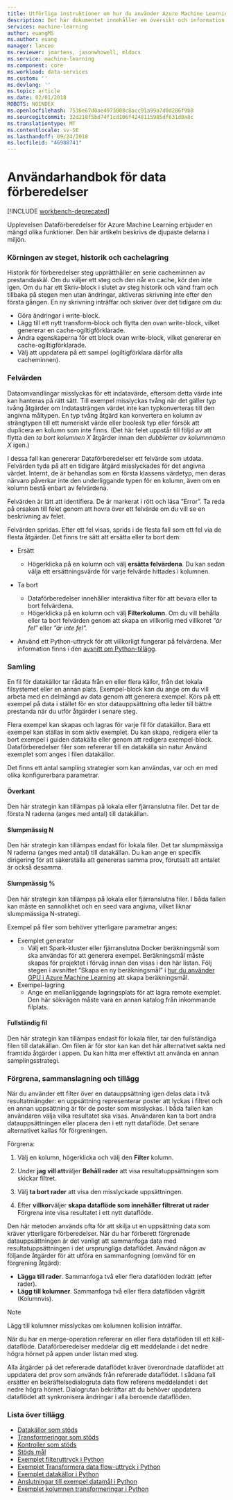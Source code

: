 ```yaml
---
title: Utförliga instruktioner om hur du använder Azure Machine Learning-Dataförberedelser | Microsoft Docs
description: Det här dokumentet innehåller en översikt och information om hur du löser problem med Azure Machine Learning Dataförberedelser
services: machine-learning
author: euangMS
ms.author: euang
manager: lanceo
ms.reviewer: jmartens, jasonwhowell, mldocs
ms.service: machine-learning
ms.component: core
ms.workload: data-services
ms.custom: ''
ms.devlang: ''
ms.topic: article
ms.date: 02/01/2018
ROBOTS: NOINDEX
ms.openlocfilehash: 7536e67d0ae4973008c8acc91a99a7d0d286f9b8
ms.sourcegitcommit: 32d218f5bd74f1cd106f4248115985df631d0a8c
ms.translationtype: MT
ms.contentlocale: sv-SE
ms.lasthandoff: 09/24/2018
ms.locfileid: "46988741"
---
```

# <a name="data-preparations-user-guide"></a>Användarhandbok för data förberedelser 

[!INCLUDE [workbench-deprecated](../../../includes/aml-deprecating-preview-2017.md)] 


Upplevelsen Dataförberedelser för Azure Machine Learning erbjuder en mängd olika funktioner. Den här artikeln beskrivs de djupaste delarna i miljön.

### <a name="step-execution-history-and-caching"></a>Körningen av steget, historik och cachelagring 
Historik för förberedelser steg upprätthåller en serie cacheminnen av prestandaskäl. Om du väljer ett steg och den når en cache, kör den inte igen. Om du har ett Skriv-block i slutet av steg historik och vänd fram och tillbaka på stegen men utan ändringar, aktiveras skrivning inte efter den första gången. En ny skrivning inträffar och skriver över det tidigare om du:

- Göra ändringar i write-block.
- Lägg till ett nytt transform-block och flytta den ovan write-block, vilket genererar en cache-ogiltigförklarade.
- Ändra egenskaperna för ett block ovan write-block, vilket genererar en cache-ogiltigförklarade.
- Välj att uppdatera på ett sampel (ogiltigförklara därför alla cacheminnen).

### <a name="error-values"></a>Felvärden

Dataomvandlingar misslyckas för ett indatavärde, eftersom detta värde inte kan hanteras på rätt sätt. Till exempel misslyckas tvång när det gäller typ tvång åtgärder om Indatasträngen värdet inte kan typkonverteras till den angivna måltypen. En typ tvång åtgärd kan konvertera en kolumn av strängtypen till ett numeriskt värde eller boolesk typ eller försök att duplicera en kolumn som inte finns. (Det här felet uppstår till följd av att flytta den *ta bort kolumnen X* åtgärder innan den *dubbletter av kolumnnamn X* igen.)

I dessa fall kan genererar Dataförberedelser ett felvärde som utdata. Felvärden tyda på att en tidigare åtgärd misslyckades för det angivna värdet. Internt, de är behandlas som en första klassens värdetyp, men deras närvaro påverkar inte den underliggande typen för en kolumn, även om en kolumn bestå enbart av felvärdena.

Felvärden är lätt att identifiera. De är markerat i rött och läsa ”Error”. Ta reda på orsaken till felet genom att hovra över ett felvärde om du vill se en beskrivning av felet.

Felvärden spridas. Efter ett fel visas, sprids i de flesta fall som ett fel via de flesta åtgärder. Det finns tre sätt att ersätta eller ta bort dem:

* Ersätt
    -  Högerklicka på en kolumn och välj **ersätta felvärdena**. Du kan sedan välja ett ersättningsvärde för varje felvärde hittades i kolumnen.

* Ta bort
    - Dataförberedelser innehåller interaktiva filter för att bevara eller ta bort felvärdena.
    - Högerklicka på en kolumn och välj **Filterkolumn**. Om du vill behålla eller ta bort felvärden genom att skapa en villkorlig med villkoret *”är fel”* eller *”är inte fel”.*

* Använd ett Python-uttryck för att villkorligt fungerar på felvärdena. Mer information finns i den [avsnitt om Python-tillägg](data-prep-python-extensibility-overview.md).

### <a name="sampling"></a>Samling
En fil för datakällor tar rådata från en eller flera källor, från det lokala filsystemet eller en annan plats. Exempel-block kan du ange om du vill arbeta med en delmängd av data genom att generera exempel. Körs på ett exempel på data i stället för en stor datauppsättning ofta leder till bättre prestanda när du utför åtgärder i senare steg.

Flera exempel kan skapas och lagras för varje fil för datakällor. Bara ett exempel kan ställas in som aktiv exemplet. Du kan skapa, redigera eller ta bort exempel i guiden datakälla eller genom att redigera exempel-block. Dataförberedelser filer som refererar till en datakälla sin natur Använd exemplet som anges i filen datakällor.

Det finns ett antal sampling strategier som kan användas, var och en med olika konfigurerbara parametrar.

#### <a name="top"></a>Överkant
Den här strategin kan tillämpas på lokala eller fjärranslutna filer. Det tar de första N raderna (anges med antal) till datakällan.

#### <a name="random-n"></a>Slumpmässig N 
Den här strategin kan tillämpas endast för lokala filer. Det tar slumpmässiga N raderna (anges med antal) till datakällan. Du kan ange en specifik dirigering för att säkerställa att genereras samma prov, förutsatt att antalet är också desamma.

#### <a name="random-"></a>Slumpmässig % 
Den här strategin kan tillämpas på lokala eller fjärranslutna filer. I båda fallen kan måste en sannolikhet och en seed vara angivna, vilket liknar slumpmässiga N-strategi.

Exempel på filer som behöver ytterligare parametrar anges:

- Exemplet generator 
  - Välj ett Spark-kluster eller fjärranslutna Docker beräkningsmål som ska användas för att generera exempel. Beräkningsmål måste skapas för projektet i förväg innan den visas i den här listan. Följ stegen i avsnittet ”Skapa en ny beräkningsmål” i [hur du använder GPU i Azure Machine Learning](how-to-use-gpu.md) att skapa beräkningsmål.
- Exempel-lagring 
  - Ange en mellanliggande lagringsplats för att lagra remote exemplet. Den här sökvägen måste vara en annan katalog från inkommande filplats.

#### <a name="full-file"></a>Fullständig fil 
Den här strategin kan tillämpas endast för lokala filer, tar den fullständiga filen till datakällan. Om filen är för stor kan kan det här alternativet sakta ned framtida åtgärder i appen. Du kan hitta mer effektivt att använda en annan samplingsstrategi.


### <a name="fork-merge-and-append"></a>Förgrena, sammanslagning och tillägg

När du använder ett filter över en datauppsättning igen delas data i två resultatmängder: en uppsättning representerar poster att lyckas i filtret och en annan uppsättning är för de poster som misslyckas. I båda fallen kan användaren välja vilka resultatet ska visas. Användaren kan ta bort andra datauppsättningen eller placera den i ett nytt dataflöde. Det senare alternativet kallas för förgreningen.

Förgrena: 
1. Välj en kolumn, högerklicka och välj den **Filter** kolumn.

2. Under **jag vill att**väljer **Behåll rader** att visa resultatuppsättningen som skickar filtret.

3. Välj **ta bort rader** att visa den misslyckade uppsättningen.

4. Efter **villkor**väljer **skapa dataflöde som innehåller filtrerat ut rader** Förgrena inte visa resultatet i ett nytt dataflöde.


Den här metoden används ofta för att skilja ut en uppsättning data som kräver ytterligare förberedelser. När du har förberett förgrenade datauppsättningen är det vanligt att sammanfoga data med resultatuppsättningen i det ursprungliga dataflödet. Använd någon av följande åtgärder för att utföra en sammanfogning (omvänd för en förgrening åtgärd):

- **Lägga till rader**. Sammanfoga två eller flera dataflöden lodrätt (efter rader). 
- **Lägg till kolumner**. Sammanfoga två eller flera dataflöden vågrätt (Kolumnvis).


>[!NOTE]
>Lägg till kolumner misslyckas om kolumnen kollision inträffar.


När du har en merge-operation refererar en eller flera dataflöden till ett käll-dataflöde. Dataförberedelser meddelar dig ett meddelande i det nedre högra hörnet på appen under listan med steg.


Alla åtgärder på det refererade dataflödet kräver överordnade dataflödet att uppdatera det prov som används från refererade dataflödet. I sådana fall ersätter en bekräftelsedialogruta data flow referens meddelandet i det nedre högra hörnet. Dialogrutan bekräftar att du behöver uppdatera dataflödet att synkronisera ändringar i alla beroende dataflöden.

### <a name="list-of-appendices"></a>Lista över tillägg 
* [Datakällor som stöds](data-prep-appendix2-supported-data-sources.md)  
* [Transformeringar som stöds](data-prep-appendix3-supported-transforms.md)  
* [Kontroller som stöds](data-prep-appendix4-supported-inspectors.md)  
* [Stöds mål](data-prep-appendix5-supported-destinations.md)  
* [Exemplet filteruttryck i Python](data-prep-appendix6-sample-filter-expressions-python.md)  
* [Exemplet Transformera data flow-uttryck i Python](data-prep-appendix7-sample-transform-data-flow-python.md)  
* [Exemplet datakällor i Python](data-prep-appendix8-sample-source-connections-python.md)  
* [Anslutningar till exempel datamål i Python](data-prep-appendix9-sample-destination-connections-python.md)  
* [Exemplet kolumnen transformeringar i Python](data-prep-appendix10-sample-custom-column-transforms-python.md)  

